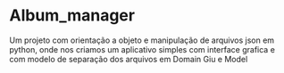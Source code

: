 # Album_manager
Um projeto com orientação a objeto e manipulação de arquivos json em python, onde nos criamos um aplicativo simples com interface grafica e com modelo de separação dos arquivos em Domain Giu e Model
